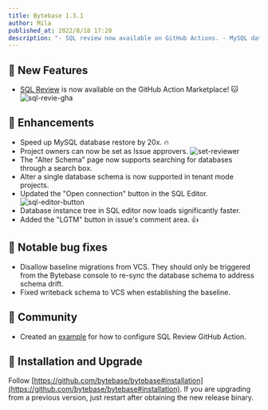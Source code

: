 ```yaml
---
title: Bytebase 1.3.1
author: Mila
published_at: 2022/8/18 17:20
description: "- SQL review now available on GitHub Actions. - MySQL database restore sped up by 20x. - Project owners can now be set as Issue approvers."
---
```


## 🚀 New Features

* [SQL Review](https://github.com/marketplace/actions/sql-review) is now available on the GitHub Action Marketplace! 🐱
![sql-revie-gha](/content/changelog/1.3.1/sql-revie-gha.webp)

## 🎄 Enhancements

- Speed up MySQL database restore by 20x. 🔥
- Project owners can now be set as Issue approvers.
  ![set-reviewer](/content/changelog/1.3.1/set-reviewer.webp)
- The "Alter Schema" page now supports searching for databases through a search box.
- Alter a single database schema is now supported in tenant mode projects.
- Updated the "Open connection" button in the SQL Editor.
  ![sql-editor-button](/content/changelog/1.3.1/sql-editor-button.webp)
- Database instance tree in SQL editor now loads significantly faster.
- Added the "LGTM" button in issue's comment area. 👍

## 🐞 Notable bug fixes

- Disallow baseline migrations from VCS. They should only be triggered from the Bytebase console to re-sync the database schema to address schema drift.
- Fixed writeback schema to VCS when establishing the baseline.
 
## 🎠 Community

- Created an [example](https://github.com/Bytebase/sql-review-action-example) for how to configure SQL Review GitHub Action.

## 📕 Installation and Upgrade

Follow [https://github.com/bytebase/bytebase#installation](https://github.com/bytebase/bytebase#installation). If you are upgrading from a previous version, just restart after obtaining the new release binary.